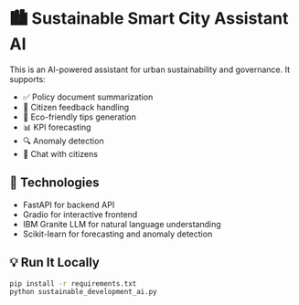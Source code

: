 # 🏙️ Sustainable Smart City Assistant AI

This is an AI-powered assistant for urban sustainability and governance. It supports:

- ✅ Policy document summarization
- 📢 Citizen feedback handling
- 🌱 Eco-friendly tips generation
- 📊 KPI forecasting
- 🔍 Anomaly detection
- 💬 Chat with citizens

## 🚀 Technologies
- FastAPI for backend API
- Gradio for interactive frontend
- IBM Granite LLM for natural language understanding
- Scikit-learn for forecasting and anomaly detection

## 💡 Run It Locally
```bash
pip install -r requirements.txt
python sustainable_development_ai.py
